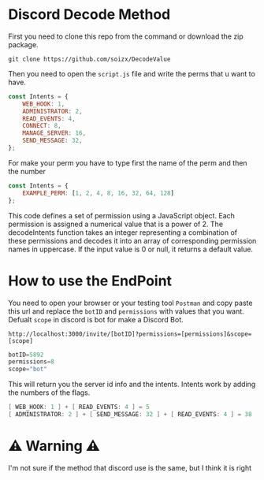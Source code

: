 # Discord Decode Method
First you need to clone this repo from the command or download the zip package.
```git
git clone https://github.com/soizx/DecodeValue
```

Then you need to open the ` script.js ` file and write the perms that u want to have.
```js
const Intents = {
    WEB_HOOK: 1,
    ADMINISTRATOR: 2,
    READ_EVENTS: 4,
    CONNECT: 8,
    MANAGE_SERVER: 16,
    SEND_MESSAGE: 32,
};
```
For make your perm you have to type first the name of the perm and then the number
```js
const Intents = {  
    EXAMPLE_PERM: [1, 2, 4, 8, 16, 32, 64, 128]
};
```
This code defines a set of permission using a JavaScript object. Each permission is assigned a numerical value that is a power of 2. The decodeIntents function takes an integer representing a combination of these permissions and decodes it into an array of corresponding permission names in uppercase. If the input value is 0 or null, it returns a default value.


# How to use the EndPoint
You need to open your browser or your testing tool ` Postman ` and copy paste this url and replace the ` botID ` and ` permissions ` with values that you want. Defualt ` scope ` in discord is bot for make a Discord Bot.
```
http://localhost:3000/invite/[botID]?permissions=[permissions]&scope=[scope]
```
```java
botID=5892
permissions=8
scope="bot"
```
This will return you the server id info and the intents.
Intents work by adding the numbers of the flags.
```java
[ WEB_HOOK: 1 ] + [ READ_EVENTS: 4 ] = 5
[ ADMINISTRATOR: 2 ] + [ SEND_MESSAGE: 32 ] + [ READ_EVENTS: 4 ] = 38
```

# ⚠️ Warning ⚠️
I'm not sure if the method that discord use is the same, but I think it is right
